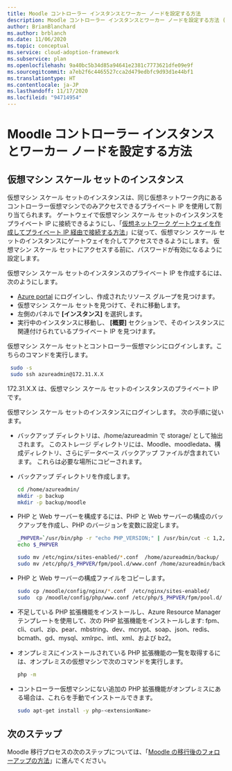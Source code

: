 ```yaml
---
title: Moodle コントローラー インスタンスとワーカー ノードを設定する方法
description: Moodle コントローラー インスタンスとワーカー ノードを設定する方法 (Azure インフラストラクチャ構成) について説明します。
author: BrianBlanchard
ms.author: brblanch
ms.date: 11/06/2020
ms.topic: conceptual
ms.service: cloud-adoption-framework
ms.subservice: plan
ms.openlocfilehash: 9a40bc5b34d85a94641e2381c7773621dfe09e9f
ms.sourcegitcommit: a7eb2f6c4465527cca2d479edbfc9d93d1e44bf1
ms.translationtype: HT
ms.contentlocale: ja-JP
ms.lasthandoff: 11/17/2020
ms.locfileid: "94714954"
---
```

# <a name="how-to-set-up-moodle-controller-instance-and-worker-nodes"></a>Moodle コントローラー インスタンスとワーカー ノードを設定する方法

## <a name="virtual-machine-scale-set-instances"></a>仮想マシン スケール セットのインスタンス

仮想マシン スケール セットのインスタンスは、同じ仮想ネットワーク内にあるコントローラー仮想マシンでのみアクセスできるプライベート IP を使用して割り当てられます。 ゲートウェイで仮想マシン スケール セットのインスタンスをプライベート IP に接続できるようにし、「[仮想ネットワーク ゲートウェイを作成してプライベート IP 経由で接続する方法](./vpn-gateway.md)」に従って、仮想マシン スケール セットのインスタンスにゲートウェイを介してアクセスできるようにします。 仮想マシン スケール セットにアクセスする前に、パスワードが有効になるように設定します。

仮想マシン スケール セットのインスタンスのプライベート IP を作成するには、次のようにします。

- [Azure portal](https://ms.portal.azure.com/#home) にログインし、作成されたリソース グループを見つけます。
- 仮想マシン スケール セットを見つけて、それに移動します。
- 左側のパネルで **[インスタンス]** を選択します。
- 実行中のインスタンスに移動し、 **[概要]** セクションで、そのインスタンスに関連付けられているプライベート IP を見つけます。

仮想マシン スケール セットとコントローラー仮想マシンにログインします。こちらのコマンドを実行します。

```bash
 sudo -s
 sudo ssh azureadmin@172.31.X.X
```

172.31.X.X は、仮想マシン スケール セットのインスタンスのプライベート IP です。

仮想マシン スケール セットのインスタンスにログインします。 次の手順に従います。

- バックアップ ディレクトリは、/home/azureadmin で storage/ として抽出されます。 このストレージ ディレクトリには、Moodle、moodledata、構成ディレクトリ、さらにデータベース バックアップ ファイルが含まれています。 これらは必要な場所にコピーされます。

- バックアップ ディレクトリを作成します。

  ```bash
  cd /home/azureadmin/
  mkdir -p backup
  mkdir -p backup/moodle
  ```

- PHP と Web サーバーを構成するには、PHP と Web サーバーの構成のバックアップを作成し、PHP のバージョンを変数に設定します。

   ```bash
  _PHPVER=`/usr/bin/php -r "echo PHP_VERSION;" | /usr/bin/cut -c 1,2,3`
  echo $_PHPVER
   ```

  ```bash
  sudo mv /etc/nginx/sites-enabled/*.conf  /home/azureadmin/backup/
  sudo mv /etc/php/$_PHPVER/fpm/pool.d/www.conf /home/azureadmin/backup/www.conf  
  ```

- PHP と Web サーバーの構成ファイルをコピーします。

  ```bash
  sudo cp /moodle/config/nginx/*.conf  /etc/nginx/sites-enabled/
  sudo  cp /moodle/config/php/www.conf /etc/php/$_PHPVER/fpm/pool.d/
  ```

- 不足している PHP 拡張機能をインストールし、Azure Resource Manager テンプレートを使用して、次の PHP 拡張機能をインストールします: fpm、cli、curl、zip、pear、mbstring、dev、mcrypt、soap、json、redis、bcmath、gd、mysql、xmlrpc、intl、xml、および bz2。

- オンプレミスにインストールされている PHP 拡張機能の一覧を取得するには、オンプレミスの仮想マシンで次のコマンドを実行します。

  ```bash
  php -m
  ```

- コントローラー仮想マシンにない追加の PHP 拡張機能がオンプレミスにある場合は、これらを手動でインストールできます。

  ```bash
  sudo apt-get install -y php-<extensionName>
  ```

## <a name="next-steps"></a>次のステップ

Moodle 移行プロセスの次のステップについては、「[Moodle の移行後のフォローアップの方法](./migration-post.md)」に進んでください。
